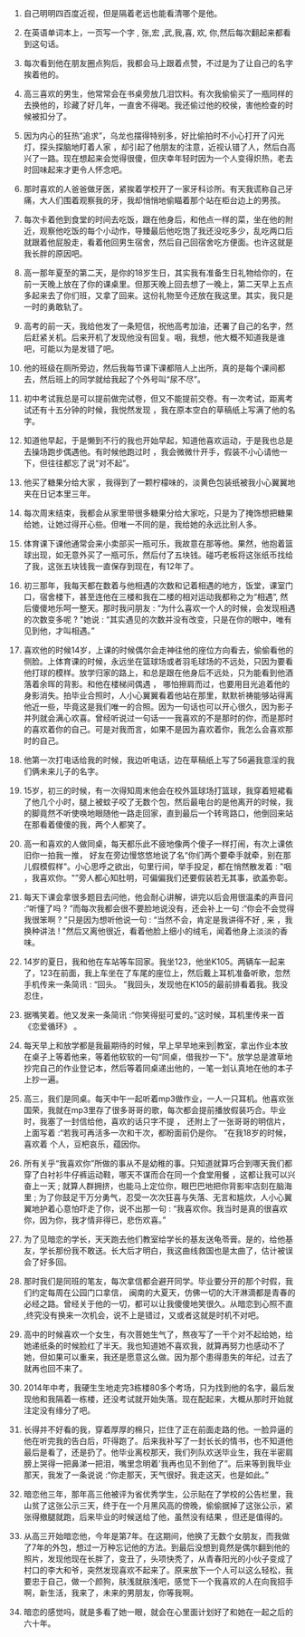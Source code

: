 1. 自己明明四百度近视，但是隔着老远也能看清哪个是他。

2. 在英语单词本上，一页写一个字 , 张,宏 ,武,我,喜, 欢, 你,然后每次翻起来都看到这句话。

3. 每次看到他在朋友圈点狗后，我都会马上跟着点赞，不过是为了让自己的名字挨着他的。

4. 高三喜欢的男生，他常常会在书桌旁放几泪饮料。有次我偷偷买了一瓶同样的去换他的，珍藏了好几年，一直舍不得喝。我还偷过他的校侯，害他检查的时候被扣分了。

5. 因为内心的狂热“追求”，乌龙也摆得特别多，好比偷拍时不小心打开了闪光灯，探头探脑地盯着人家 ，却引起了他朋友的注意，近视认错了人，然后白高兴了一路。现在想起来会觉得很傻，但庆幸年轻时因为一个人变得炽热，老去时回味起来才更令人怀念吧。

6. 那时喜欢的人爸爸做牙医，紧挨着学校开了一家牙科诊所。有天我谎称自己牙痛，大人们围着观察我的牙，我却悄悄地偷瞄着那个站在柜台边上的男孩。

7. 每次卡着他到食堂的时间去吃饭，跟在他身后，和他点一样的菜，坐在他的附近，观察他吃饭的每个小动作，导臻最后他吃饱了我还没吃多少，乱吃两口后就跟着他屁股走，看着他回男生宿舍，然后自己回宿舍吃方便面。也许这就是我长胖的原因吧。

8. 高一那年夏至的第二天，是你的18岁生日，其实我有准备生日礼物给你的，在前一天晚上放在了你的课桌里。但那天晚上回去想了一晚上，第二天早上五点多起来去了你们班，又拿了回来。这份礼物至今还放在我这里。其实，我只是一时的勇敢轨了。

9. 高考的前一天，我给他发了一条短信，祝他高考加油，还署了自己的名字，然后赶紧关机。后来开机了发现他没有回复。咽，我想，他大概不知道我是谁吧，可能以为是发错了吧。

10. 他的班级在厕所旁边，然后我每节课下课都陪人上出所，真的是每个课间都去，然后班上的同学就给我起了个外号叫“尿不尽”。

11. 初中考试我总是可以提前做完试卷，但又不能提前交卷。有一次考试，距离考试还有十五分钟的时候，我悦然发现 ，我在原本空白的草稿纸上写满了他的名字。

12. 知道他早起，于是懒到不行的我也开始早起，知道他喜欢运动，于是我也总是去操场跑步偶遇他。有时候他跑过时 ，我会微微什开手，假装不小心请他一下，但往往都忘了说“对不起”。

13. 他买了糖果分给大家 ，我得到了一颗柠檬味的，淡黄色包装纸被我小心翼翼地夹在日记本里三年。

14. 每次周末结束，我都会从家里带很多糖果分给大家吃，只是为了掩饰想把糖果给她，让她过得开心些。但唯一不同的是，我给她的永远比别人多。

15. 体育课下课他通常会来小卖部买一瓶可乐，我故意在那等他。果然，他抱着篮球出现，如无意外买了一瓶可乐，然后付了五块钱。碰巧老板将这张纸币找给了我，这张五块钱我一直保存到现在，有12年了。

16. 初三那年，我每天都在数着与他相遇的次数和记着相遇的地方，饭堂，课室门口，宿舍楼下，甚至连他在三楼和我在二楼的相对运动我都称之为“相遇”, 然后傻傻地乐呵一整天。那时我问朋友 : “为什么喜欢一个人的时候，会发现相遇的次数变多呢 ? "她说 : “其实遇见的次数并没有改变，只是在你的眼中，唯有见到他，才叫相遇。”

17. 喜欢他的时候14岁，上课的时候偶尔会走神往他的座位方向看去，偷偷看他的侧脸。上体育课的时候，永远坐在篮球场或者羽毛球场的不远处，只因为要看他打球的模样。放学归家的路上，和总是跟在他身后不远处，只为能看到他酒落着余晖的背影。和他在楼梯间偶遇 ， 哪怕擦肩而过，也要用目光追着他的身影消失。拍毕业合照时，人小心翼翼看着他站在那里，默默祈祷能够站得离他近一些，毕竟这是我们唯一的合照。因为一句话也可以开心很久，因为影子并列就会满心欢喜。曾经听说过一句话一一我喜欢的不是那时的你，而是那时的喜欢着你的自己。可是对我而言，如果不是因为喜欢着你，我怎么会喜欢那时的自己。


18. 他第一次打电话给我的时候，我边听电话，边在草稿纸上写了56遍我意淫的我们俩未来儿子的名字。

19. 15岁，初三的时候，有一次得知周末他会在校外篮球场打篮球，我穿着短裙看了他几个小时，腿上被蚊子咬了无数个包，然后最电台的是他离开的时候，我的脚竟然不听使唤地眼随他一路走回家，直到最后一个转弯路口，他倒回来站在那看着傻傻的我，两个人都笑了。

20. 高一和喜欢的人做同桌，每天都乐此不疲地像两个傻子一样打闹，有次上课依旧你一拍我一推， 好友在旁边慢悠悠地说了名“你们两个要牵手就牵，别在那儿假模假样"。小心思呼之欲出，句里行间，举手投足，都在悄然散发着 : "咽 ，我喜欢你。"”旁人都心知肚明，可偏偏我们还要假装若无其事，欲盖弥彰。

21. 每天下课会拿很多题目去问他，他会耐心讲解，讲完以后会用很温柔的声音问 :“听懂了吗 ? ”而每次我都会很不要脸地说没有，还会补上一句 :“你会不会觉得我很笨啊 ? ”只是因为想听他说一句 : “当然不会，肯定是我讲得不好 , 来 ，我换种讲法 ! "然后又离他很近，看着他脸上细小的绒毛，闻着他身上淡淡的香味。

22. 14岁的夏日，我和他在车站等车回家。我坐123，他坐K105。两辆车一起来了，123在前面，我上车坐在了车尾的座位上，然后戴上耳机准备听歌，忽然手机传来一条简讯 : “回头。 ”我回头，发现他在K105的最前排看着我。我没忍住，

23. 据嘴笑着。他又发来一条简讯 :“你笑得挺可爱的。”这时候，耳机里传来一首《恋爱循环》 。

24. 每天早上和放学都是我最期待的时候，早上早早地来到|教室，拿出作业本放在桌子上等着他来，等着他软软的一句“同桌，借我抄一下"。放学总是渡草地抄完自己的作业登记本，然后等着同桌递出他的，一笔一划认真地在他的本子上抄一遍。

25. 高三，我们是同桌。每天中午一起听着mp3做作业，一人一只耳机。他喜欢张国荣，我就在mp3里存了很多哥哥的歌，每次都会提前播放假装巧合。毕业时，我塞了一封信给他，喜欢的话只字不提 ， 还附上了一张哥哥的明信片，上面写着 :“若我可再活多一次和干次，都盼面前仍是你。 ”在我18岁的时候，喜欢着 个人，豆杷哀乐，蕴因你。

26. 所有关乎“我喜欢你”所做的事从不是幼稚的事。只知道就算巧合到哪天我们都穿了白衬衫牛仔裤运动鞋，哪天不谋而合在同一个食堂用餐 ，这都让我可以兴奋上一天 ; 就算人群拥挤，也能马上定位你，眼巴巴地把你背影牢店刻在脑海里 ; 为了你鼓足干万分勇气，忍受一次次狂喜与失落、无言和尴炊，人小心翼翼地护着心意怕吓走了你，说不出那一句 : “我喜欢你。我当时是真的很喜欢你，因为你，我才情非得已，悲伤欢喜。”

27. 为了见暗恋的学长，天天跑去他们教室给学长的基友送龟苓膏。是的，给他基友，学长那份我不敢送。长大后才明白，我这曲线救国也是太曲了，估计被误会了好多回。

28. 那时我们是同班的笔友，每次拿信都会避开同学。毕业要分开的那个时假，我们约定每周在公园门口拿信， 闽南的大夏天，仿佛一切的大汗淋滴都是青春的必经之路。曾经关于他的一切，都可以让我傻傻地笑很久。从暗恋到心照不直 ,终究没有换来一次机会，说不上是错过，又或者这就是时机不对吧。

29. 高中的时候喜欢一个女生，有次菩她生气了，熬夜写了一干个对不起给她，给她递纸条的时候脸红了半天。我也知道她不喜欢我，就算再努力也感动不了她，但如果可以重来，我还是愿意这么做。因为那个患得患失的年纪，过去了就再也回不来了。

30. 2014年中考，我硬生生地走完3栋楼80多个考场，只为找到他的名字，最后发现他和我隔着一栋楼，还没考试就开始失落。现在配起来，大概从那时开始就注定没有缘分了吧。

31. 长得并不好看的我，穿着厚厚的棉只，拦住了正在前面走路的他。一脸异逼的他在听完我的告白后，吓得跑了。后来我补写了一封长长的情书，也不知道他最后是看了，还是扔了。他毕业离校那天，我们列队欢送毕业生，我在半密肩膀上哭得一把鼻涕一把泪，嘴里念明着'我再也见不到他了”。后来等到我毕业那天，我发了一条说说 :“你走那天，天气很好。我走这天，也是如此。”

32. 暗恋他三年，那年高三他被评为省优秀学生，公示贴在了学校的公告栏里，我山贫了这张公示三天，终于在一个月黑风高的傍晚，偷偷据掉了这张公示，紧张得撤腿就跑，后来毕业的时候送给了他，虽然没有结果 ，但还是值得的。

33. 从高三开始暗恋他，今年是第7年。在这期间，他换了无数个女朋友，而我做了7年的外包，想过一万种忘记他的方法。到最后没想到竟然是偶尔翻到他的照片，发现他现在长胖了，变丑了，头项快秃了，从青春阳光的小伙子变成了村口的李大和爷，突然发现喜欢不起来了。原来放下一个人可以这么轻松，我要忠于自己，做一个颜狗，肤浅就肤浅吧，感觉下一个我喜欢的人在向我招手啊，新生活，我来了，未来的男朋友，你等我啊。

34. 暗恋的感觉吗，就是多看了她一眼，就会在心里面计划好了和她在一起之后的六十年。